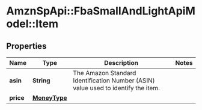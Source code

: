 # AmznSpApi::FbaSmallAndLightApiModel::Item

## Properties
Name | Type | Description | Notes
------------ | ------------- | ------------- | -------------
**asin** | **String** | The Amazon Standard Identification Number (ASIN) value used to identify the item. | 
**price** | [**MoneyType**](MoneyType.md) |  | 

